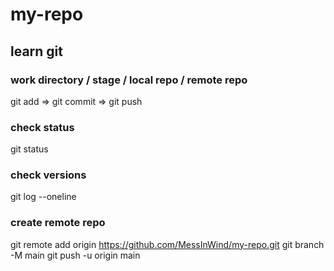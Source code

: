 # my-repo

## learn git

### work directory / stage / local repo / remote repo
git add => git commit => git push

### check status
git status

### check versions
git log --oneline

### create remote repo
git remote add origin https://github.com/MessInWind/my-repo.git
git branch -M main
git push -u origin main
